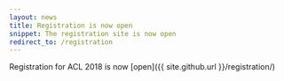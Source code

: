 ```yaml
---
layout: news
title: Registration is now open
snippet: The registration site is now open
redirect_to: /registration
---
```


Registration for ACL 2018 is now [open]({{ site.github.url }}/registration/)